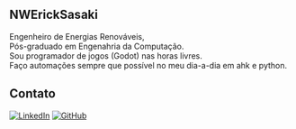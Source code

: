 ## NWErickSasaki

Engenheiro de Energias Renováveis,  
Pós-graduado em Engenahria da Computação.  
Sou programador de jogos (Godot) nas horas livres.  
Faço automações sempre que possível no meu dia-a-dia em ahk e python.

## Contato

[![LinkedIn](https://img.shields.io/badge/LinkedIn-0077B5?style=for-the-badge&logo=linkedin&logoColor=white)](https://www.linkedin.com/in/erick-sasaki-432498149/)
[![GitHub](https://img.shields.io/badge/GitHub-100000?style=for-the-badge&logo=github&logoColor=white)](https://github.com/NWERICKSASAKI)